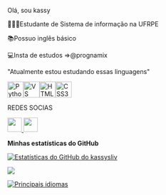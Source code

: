 Olá, sou kassy

👩🏽‍💻Estudante de Sistema de informação na UFRPE

📚Possuo inglês básico

💻Insta de estudos =>@prognamix 

<!---
kassysliv/kassysliv is a ✨ special ✨ repository because its `README.md` (this file) appears on your GitHub profile.
You can click the Preview link to take a look at your changes.
--->

<p align="left">
<p>"Atualmente estou estudando essas linguagens"</p>
<a href="https://www.python.org/" target="_blank" rel="noreferrer"><img src="https://raw.githubusercontent.com/danielcranney/readme-generator/main/public/icons/skills/python-colored.svg" width="36" height="36" alt="Python" /></a><a href="https://code.visualstudio.com/" target="_blank" rel="noreferrer"><img src="https://raw.githubusercontent.com/danielcranney/readme-generator/main/public/icons/skills/visualstudiocode.svg" width="36" height="36" alt="VS Code" /></a><a href="https://developer.mozilla.org/en-US/docs/Glossary/HTML5" target="_blank" rel="noreferrer"><img src="https://raw.githubusercontent.com/danielcranney/readme-generator/main/public/icons/skills/html5-colored.svg" width="36" height="36" alt="HTML5" /></a><a href="https://www.w3.org/TR/CSS/#css" target="_blank" rel="noreferrer"><img src="https://raw.githubusercontent.com/danielcranney/readme-generator/main/public/icons/skills/css3-colored.svg" width="36" height="36" alt="CSS3" /></a>
                </p> REDES SOCIAS
              <p align="left"> <a href="https://www.github.com/kassysliv" target="_blank" rel="noreferrer"> <picture> <source media="(prefers-color-scheme: dark)" srcset="https://raw.githubusercontent.com/danielcranney/readme-generator/main/public/icons/socials/github-dark.svg" /> <source media="(prefers-color-scheme: light)" srcset="https://raw.githubusercontent.com/danielcranney/readme-generator/main/public/icons/socials/github.svg" /> <img src="https://raw.githubusercontent.com/danielcranney/readme-generator/main/public/icons/socials/github.svg" width="32" height="32" /> </picture> </a> <a href="http://www.instagram.com/kassysliv" target="_blank" rel="noreferrer"> <picture> <source media="(prefere-esquema-de-cores: escuro)" srcset="https://raw.githubusercontent.com/danielcranney/readme-generator/main/public/icons/socials/instagram-dark.svg" /> <source media="(prefere-esquema-de-cores: claro)" srcset="https://raw.githubusercontent.com/danielcranney/readme-generator/main/public/icons/socials/instagram.svg" /> <img src="https://raw.githubusercontent.com/danielcranney/readme-generator/main/public/icons/socials/instagram.svg" width="32" altura="32" /> </imagem> </a> </p>


<b>Minhas estatísticas do GitHub</b>

<a href="http://www.github.com/kassysliv"><img src="https://github-readme-stats.vercel.app/api?username=kassysliv&show_icons=true&hide=&count_private=true&title_color=ec4899&text_color=ec4899&icon_color=22c55e&bg_color=000000&hide_border=true&show_icons=true" alt="Estatísticas do GitHub do kassysliv" /></a>

<a href="http://www.github.com/kassysliv"><img src="https://github-readme-streak-stats.herokuapp.com/?user=kassysliv&stroke=22c55e&background=000000&ring=ec4899&fire=ec4899&currStreakNum=22c55e&currStreakLabel=ec4899&sideNums=22c55e&sideLabels=22c55e&dates=22c55e&hide_border=true" /></a>

<a href="https://github.com/kassysliv" align="left"><img src="https://github-readme-stats.vercel.app/api/top-langs/?username=kassysliv&langs_count=10&title_color=ec4899&text_color=ec4899&icon_color=22c55e&bg_color=000000&hide_border=true&locale=en&custom_title=Top%20%Languages" alt="Principais idiomas" /></a>
